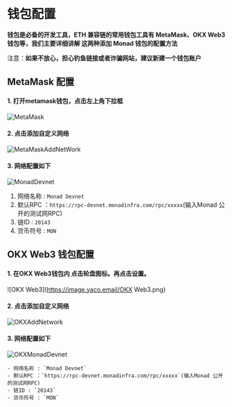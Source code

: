 # 钱包配置

**钱包是必备的开发工具，ETH 兼容链的常用钱包工具有 MetaMask、OKX Web3 钱包等，我们主要详细讲解 这两种添加 Monad 钱包的配置方法**

注意：**如果不放心，担心钓鱼链接或者诈骗网站，建议新建一个钱包账户**

## MetaMask 配置

#### 1. 打开metamask钱包，点击左上角下拉框

   

   ![MetaMask](https://image.yaco.email/MetaMask.png)

#### 2. 点击添加自定义网络

   

   ![MetaMaskAddNetWork](https://image.yaco.email/MetaMaskAddNetWork.png)

#### 3. 网络配置如下

   

   ![MonadDevnet](https://image.yaco.email/MonadDevnet.png)

   1. 网络名称 : `Monad Devnet`
   2. 默认RPC ：`https://rpc-devnet.monadinfra.com/rpc/xxxxx`(输入Monad 公开的测试网RPC)
   3. 链ID : `20143`
   4. 货币符号 : `MON`




## OKX Web3 钱包配置

#### 1. 在OKX Web3钱包内 点击轮盘图标。再点击设置。


   ![OKX Web3](https://image.yaco.email/OKX Web3.png)

#### 2. 点击添加自定义网络



   ![OKXAddNetwork](https://image.yaco.email/OKXAddNetwork.png)

#### 3. 网络配置如下

   ![OKXMonadDevnet](https://image.yaco.email/OKXMonadDevnet.png)

    - 网络名称 : `Monad Devnet`
    - 默认RPC ：`https://rpc-devnet.monadinfra.com/rpc/xxxxx`(输入Monad 公开的测试网RPC)
    - 链ID : `20143`
    - 货币符号 : `MON`
